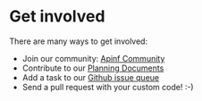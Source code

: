 # Get involved

There are many ways to get involved:
* Join our community: [Apinf Community](http://community.apinf.io)
* Contribute to our [Planning Documents](https://apinf.hackpad.com)
* Add a task to our [Github issue queue](https://github.com/apinf/api-umbrella-dashboard/issues)
* Send a pull request with your custom code! :-)

